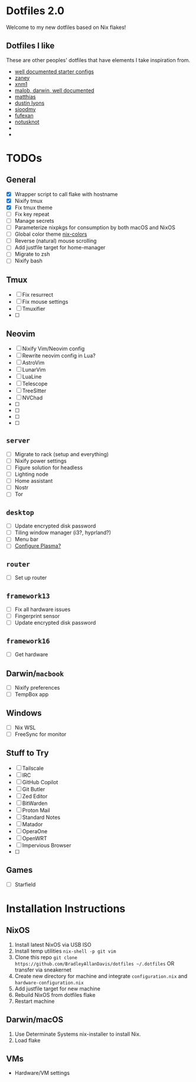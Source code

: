 # Dotfiles 2.0

Welcome to my new dotfiles based on Nix flakes!

## Dotfiles I like

These are other peoples' dotfiles that have elements I take inspiration from.

- [well documented starter configs](https://github.com/Misterio77/nix-starter-configs)
- [zaney](https://gitlab.com/Zaney/zaneyos)
- [xnm1](https://github.com/XNM1/linux-nixos-hyprland-config-dotfiles)
- [malob, darwin, well documented](https://github.com/malob/nixpkgs)
- [matthias](https://github.com/MatthiasBenaets/nixos-config)
- [dustin lyons](https://github.com/dustinlyons/nixos-config)
- [sioodmy](https://github.com/sioodmy/dotfiles)
- [fufexan](https://github.com/fufexan/dotfiles)
- [notusknot](https://github.com/notusknot/dotfiles-nix)
- []()
- []()

# TODOs

## General
- [X] Wrapper script to call flake with hostname
- [X] Nixify tmux
- [X] Fix tmux theme
- [ ] Fix key repeat
- [ ] Manage secrets
- [ ] Parameterize nixpkgs for consumption by both macOS and NixOS
- [ ] Global color theme [nix-colors](https://github.com/Misterio77/nix-colors)
- [ ] Reverse (natural) mouse scrolling
- [ ] Add justfile target for home-manager
- [ ] Migrate to zsh
- [ ] Nixify bash

## Tmux
- [ ] Fix resurrect
- [ ] Fix mouse settings
- [ ] Tmuxifier
- [ ]

## Neovim
- [ ] Nixify Vim/Neovim config
- [ ] Rewrite neovim config in Lua?
- [ ] AstroVim
- [ ] LunarVim
- [ ] LuaLine
- [ ] Telescope
- [ ] TreeSitter
- [ ] NVChad
- [ ]
- [ ]
- [ ]
- [ ]

## `server`
- [ ] Migrate to rack (setup and everything)
- [ ] Nixify power settings
- [ ] Figure solution for headless
- [ ] Lighting node
- [ ] Home assistant
- [ ] Nostr
- [ ] Tor

## `desktop`
- [ ] Update encrypted disk password
- [ ] Tiling window manager (i3?, hyprland?)
- [ ] Menu bar
- [ ] [Configure Plasma?](https://www.youtube.com/watch?v=2r0KnIZX5HY)

## `router`
- [ ] Set up router

## `framework13`
- [ ] Fix all hardware issues
- [ ] Fingerprint sensor
- [ ] Update encrypted disk password

## `framework16`
- [ ] Get hardware

## Darwin/`macbook`
- [ ] Nixify preferences
- [ ] TempBox app

## Windows
- [ ] Nix WSL
- [ ] FreeSync for monitor

## Stuff to Try
- [ ] Tailscale
- [ ] IRC
- [ ] GitHub Copilot
- [ ] Git Butler
- [ ] Zed Editor
- [ ] BitWarden
- [ ] Proton Mail
- [ ] Standard Notes
- [ ] Matador
- [ ] OperaOne
- [ ] OpenWRT
- [ ] Impervious Browser
- [ ]

## Games
- [ ] Starfield


# Installation Instructions

## NixOS

1. Install latest NixOS via USB ISO
2. Install temp utilities `nix-shell -p git vim`
3. Clone this repo `git clone https://github.com/BradleyAllanDavis/dotfiles ~/.dotfiles` OR transfer via sneakernet
4. Create new directory for machine and integrate `configuration.nix` and `hardware-configuration.nix`
5. Add justfile target for new machine
6. Rebuild NixOS from dotfiles flake
7. Restart machine

## Darwin/macOS

1. Use Determinate Systems nix-installer to install Nix.
2. Load flake

## VMs

- Hardware/VM settings





























